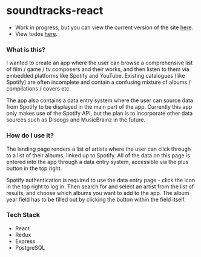 # soundtracks-react
- Work in progress, but you can view the current version of the site [here](https://soundtracks.herokuapp.com/).
- View todos [here](https://github.com/JWLD/soundtracks-react/issues).

### What is this?
I wanted to create an app where the user can browse a comprehensive list of film / game / tv composers and their works, and then listen to them via embedded platforms like Spotify and YouTube. Existing catalogues (like Spotify) are often incomplete and contain a confusing mixture of albums / compilations / covers etc.

The app also contains a data entry system where the user can source data from Spotify to be displayed in the main part of the app. Currently this app only makes use of the Spotify API, but the plan is to incorporate other data sources such as Discogs and MusicBrainz in the future.

### How do I use it?
The landing page renders a list of artists where the user can click through to a list of their albums, linked up to Spotify. All of the data on this page is entered into the app through a data entry system, accessible via the plus button in the top right.

Spotify authentication is required to use the data entry page - click the icon in the top right to log in. Then search for and select an artist from the list of results, and choose which albums you want to add to the app. The album year field has to be filled out by clicking the button within the field itself.

### Tech Stack
- React
- Redux
- Express
- PostgreSQL
